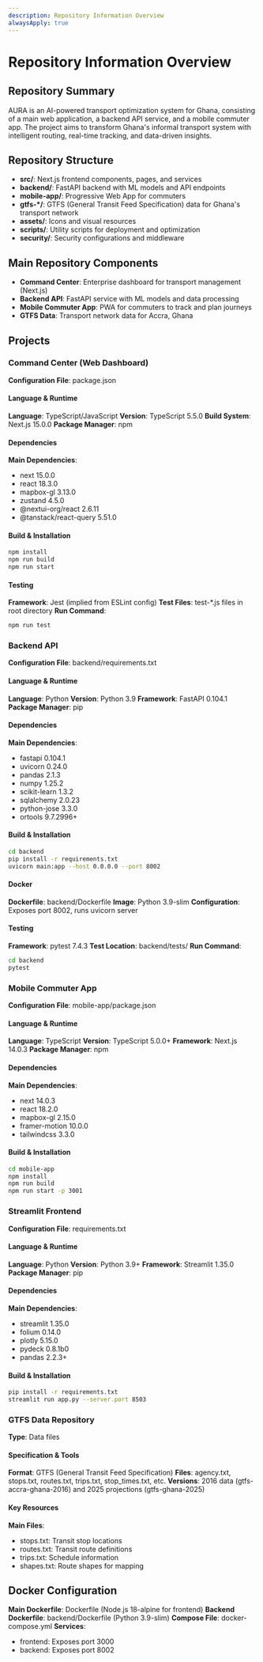 ```yaml
---
description: Repository Information Overview
alwaysApply: true
---
```


# Repository Information Overview

## Repository Summary
AURA is an AI-powered transport optimization system for Ghana, consisting of a main web application, a backend API service, and a mobile commuter app. The project aims to transform Ghana's informal transport system with intelligent routing, real-time tracking, and data-driven insights.

## Repository Structure
- **src/**: Next.js frontend components, pages, and services
- **backend/**: FastAPI backend with ML models and API endpoints
- **mobile-app/**: Progressive Web App for commuters
- **gtfs-*/**: GTFS (General Transit Feed Specification) data for Ghana's transport network
- **assets/**: Icons and visual resources
- **scripts/**: Utility scripts for deployment and optimization
- **security/**: Security configurations and middleware

## Main Repository Components
- **Command Center**: Enterprise dashboard for transport management (Next.js)
- **Backend API**: FastAPI service with ML models and data processing
- **Mobile Commuter App**: PWA for commuters to track and plan journeys
- **GTFS Data**: Transport network data for Accra, Ghana

## Projects

### Command Center (Web Dashboard)
**Configuration File**: package.json

#### Language & Runtime
**Language**: TypeScript/JavaScript
**Version**: TypeScript 5.5.0
**Build System**: Next.js 15.0.0
**Package Manager**: npm

#### Dependencies
**Main Dependencies**:
- next 15.0.0
- react 18.3.0
- mapbox-gl 3.13.0
- zustand 4.5.0
- @nextui-org/react 2.6.11
- @tanstack/react-query 5.51.0

#### Build & Installation
```bash
npm install
npm run build
npm run start
```

#### Testing
**Framework**: Jest (implied from ESLint config)
**Test Files**: test-*.js files in root directory
**Run Command**:
```bash
npm run test
```

### Backend API
**Configuration File**: backend/requirements.txt

#### Language & Runtime
**Language**: Python
**Version**: Python 3.9
**Framework**: FastAPI 0.104.1
**Package Manager**: pip

#### Dependencies
**Main Dependencies**:
- fastapi 0.104.1
- uvicorn 0.24.0
- pandas 2.1.3
- numpy 1.25.2
- scikit-learn 1.3.2
- sqlalchemy 2.0.23
- python-jose 3.3.0
- ortools 9.7.2996+

#### Build & Installation
```bash
cd backend
pip install -r requirements.txt
uvicorn main:app --host 0.0.0.0 --port 8002
```

#### Docker
**Dockerfile**: backend/Dockerfile
**Image**: Python 3.9-slim
**Configuration**: Exposes port 8002, runs uvicorn server

#### Testing
**Framework**: pytest 7.4.3
**Test Location**: backend/tests/
**Run Command**:
```bash
cd backend
pytest
```

### Mobile Commuter App
**Configuration File**: mobile-app/package.json

#### Language & Runtime
**Language**: TypeScript
**Version**: TypeScript 5.0.0+
**Framework**: Next.js 14.0.3
**Package Manager**: npm

#### Dependencies
**Main Dependencies**:
- next 14.0.3
- react 18.2.0
- mapbox-gl 2.15.0
- framer-motion 10.0.0
- tailwindcss 3.3.0

#### Build & Installation
```bash
cd mobile-app
npm install
npm run build
npm run start -p 3001
```

### Streamlit Frontend
**Configuration File**: requirements.txt

#### Language & Runtime
**Language**: Python
**Version**: Python 3.9+
**Framework**: Streamlit 1.35.0
**Package Manager**: pip

#### Dependencies
**Main Dependencies**:
- streamlit 1.35.0
- folium 0.14.0
- plotly 5.15.0
- pydeck 0.8.1b0
- pandas 2.2.3+

#### Build & Installation
```bash
pip install -r requirements.txt
streamlit run app.py --server.port 8503
```

### GTFS Data Repository
**Type**: Data files

#### Specification & Tools
**Format**: GTFS (General Transit Feed Specification)
**Files**: agency.txt, stops.txt, routes.txt, trips.txt, stop_times.txt, etc.
**Versions**: 2016 data (gtfs-accra-ghana-2016) and 2025 projections (gtfs-ghana-2025)

#### Key Resources
**Main Files**:
- stops.txt: Transit stop locations
- routes.txt: Transit route definitions
- trips.txt: Schedule information
- shapes.txt: Route shapes for mapping

## Docker Configuration
**Main Dockerfile**: Dockerfile (Node.js 18-alpine for frontend)
**Backend Dockerfile**: backend/Dockerfile (Python 3.9-slim)
**Compose File**: docker-compose.yml
**Services**:
- frontend: Exposes port 3000
- backend: Exposes port 8002
